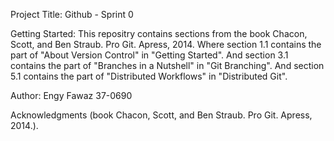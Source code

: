 Project Title: Github - Sprint 0

Getting Started: This repositry contains sections from the book Chacon, Scott, and Ben Straub. Pro Git. Apress, 2014. Where section 1.1 contains the part of "About Version Control" in "Getting Started". And section 3.1 contains the part of "Branches in a Nutshell" in "Git Branching". And section 5.1 contains the part of "Distributed Workflows" in "Distributed Git".

Author: Engy Fawaz 37-0690

Acknowledgments (book Chacon, Scott, and Ben Straub. Pro Git. Apress,
2014.).
  